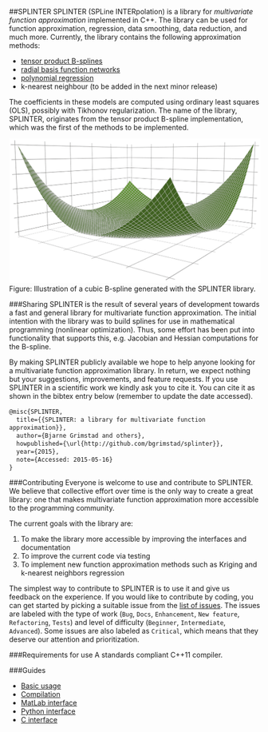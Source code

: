 ##SPLINTER
SPLINTER (SPLine INTERpolation) is a library for *multivariate function approximation* implemented in C++. The library can be used for function approximation, regression, data smoothing, data reduction, and much more. Currently, the library contains the following approximation methods:

- [tensor product B-splines](docs/bspline.md)
- [radial basis function networks](docs/rbfnetwork.md)
- [polynomial regression](docs/basic_usage.md)
- k-nearest neighbour (to be added in the next minor release)

The coefficients in these models are computed using ordinary least squares (OLS), possibly with Tikhonov regularization. The name of the library, SPLINTER, originates from the tensor product B-spline implementation, which was the first of the methods to be implemented.

![Illustration of a B-spline](assets/bspline.png)
Figure: Illustration of a cubic B-spline generated with the SPLINTER library.

###Sharing
SPLINTER is the result of several years of development towards a fast and general library for multivariate function approximation. The initial intention with the library was to build splines for use in mathematical programming (nonlinear optimization). Thus, some effort has been put into functionality that supports this, e.g. Jacobian and Hessian computations for the B-spline. 

By making SPLINTER publicly available we hope to help anyone looking for a multivariate function approximation library. In return, we expect nothing but your suggestions, improvements, and feature requests. If you use SPLINTER in a scientific work we kindly ask you to cite it. You can cite it as shown in the bibtex entry below (remember to update the date accessed).
```
@misc{SPLINTER,
  title={{SPLINTER: a library for multivariate function approximation}},
  author={Bjarne Grimstad and others},
  howpublished={\url{http://github.com/bgrimstad/splinter}},
  year={2015},
  note={Accessed: 2015-05-16}
}
```
###Contributing
Everyone is welcome to use and contribute to SPLINTER. We believe that collective effort over time is the only way to create a great library: one that makes multivariate function approximation more accessible to the programming community.

The current goals with the library are:

1. To make the library more accessible by improving the interfaces and documentation
2. To improve the current code via testing
3. To implement new function approximation methods such as Kriging and k-nearest neighbors regression

The simplest way to contribute to SPLINTER is to use it and give us feedback on the experience. If you would like to contribute by coding, you can get started by picking a suitable issue from the [list of issues](https://github.com/bgrimstad/splinter/issues). The issues are labeled with the type of work (`Bug`, `Docs`, `Enhancement`, `New feature`, `Refactoring`, `Tests`) and level of difficulty (`Beginner`, `Intermediate`, `Advanced`). Some issues are also labeled as `Critical`, which means that they deserve our attention and prioritization.

###Requirements for use
A standards compliant C++11 compiler.

###Guides
* [Basic usage](docs/basic_usage.md)
* [Compilation](docs/compile.md)
* [MatLab interface](docs/MATLAB.md)
* [Python interface](docs/python.md)
* [C interface](docs/C.md)

